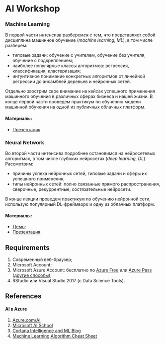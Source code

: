 # AI Workshop


### Machine Learning
В первой части интенсива разберемся с тем, что представляет собой дисциплина машинное обучение (_machine learning, ML_), в том числе разберем:
* типовые задачи: обучение с учителем, обучение без учителя, обучение с подкреплением;
* наиболее популярные классы алгоритмов: регрессия, классификация, кластеризация;
* интуитивное понимание конкретных алгоритмов от линейной регрессии до ансамблей деревьев и нейронных сетей.

Отдельно заострим свое внимание на кейсах успешного применения машинного обучения в различных сферах бизнеса и нашей жизни. В конце первой части проведем практикум по обучению модели машинной обучения на одной из публичных облачных платформ. 

#### Материалы:
* [Презентация](http://0xcode.in/machine-learning-intro).


### Neural Network
Во второй части интенсива подробнее остановимся на нейросетевых алгоритмах, в том числе глубоких нейросетях (_deep learning, DL_). 
Рассмотрим:
* причины успеха нейронных сетей, типовые задачи и сферы их успешного применения;
* типы нейронных сетей: полно связанные прямого распространения, сверочные, рекуррентные, состязательные нейросети.

В конце лекции проведем практикум по обучению нейронной сети, использую популярный DL-фреймворк и одну из облачных платформ. 

#### Материалы:
* [Демо](samples/);
* [Презентация](http://0xcode.in/deep-learning-intro).

## Requirements
1. Современный веб-браузер;
2. Microsoft Account;
3. Microsoft Azure Account: бесплатно по [Azure Free](https://azure.microsoft.com/ru-ru/free/) или [Azure Pass](https://www.microsoftazurepass.com/) 
([другие способы](http://www.codeinstinct.pro/2016/10/cloud-for-free.html));
4. RStudio или Visual Studio 2017 (c Data Science Tools).


## References
#### AI в Azure
1. [Azure.com/AI](https://www.azure.com/ai)
2. [Microsoft AI School](https://aischool.microsoft.com/learning-paths)
3. [Cortana Intelligence and ML Blog](https://blogs.technet.microsoft.com/machinelearning/)
4. [Machine Learning Algorithm Cheat Sheet](https://docs.microsoft.com/en-us/azure/machine-learning/studio/algorithm-cheat-sheet)

